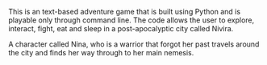 This is an text-based adventure game that is built using Python and is playable only through command line. The code allows the user to explore, interact,
fight, eat and sleep in a post-apocalyptic city called Nivira. 

A character called Nina, who is a warrior that forgot her past travels around the city and finds her way through to her main nemesis.